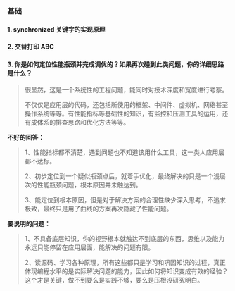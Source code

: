 ### 基础

#### 1. synchronized 关键字的实现原理

#### 2. 交替打印 ABC

#### 3. 你是如何定位性能瓶颈并完成调优的？如果再次碰到此类问题，你的详细思路是什么？

> 很显然，这是一个系统性的工程问题，能同时对技术深度和宽度进行考察。
>
> 不仅仅是应用层的代码，还包括所使用的框架、中间件、虚拟机、网络甚至操作系统等等。有性能指标等基础性的知识，有监控和压测工具的运用，还有成体系的排查思路和优化方法等等。

**不好的回答：**

> 1、性能指标都不清楚，遇到问题也不知道该用什么工具，这一类人应用层都不达标。
>
> 2、初步定位到一个疑似瓶颈点后，就着手优化，最终解决的只是一个浅层次的性能瓶颈问题，根本原因并未触达到。
>
> 3、能定位到根本原因，但是对于解决方案的合理性缺少深入思考，不追求极致，最终只是用了曲线的方案再次隐藏了性能问题。

**要说明的问题：**

> 1、不具备底层知识，你的视野根本就触达不到底层的东西，思维以及能力永远只能停留在应用层面，能解决的问题有限。
>
> 2、读源码、学习各种原理，所有这些都只是学习和巩固知识的过程，真正体现编程水平的是实际解决问题的能力，因此如何将知识变成有效的经验？这个才是关键，做不到要么是实践不够，要么是压根没研究明白。
